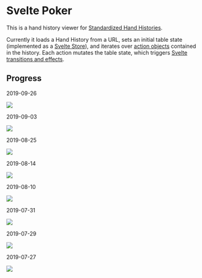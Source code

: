 # Svelte Poker 

This is a hand history viewer for [Standardized Hand Histories](https://hh-specs.handhistory.org).

Currently it loads a Hand History from a URL, sets an initial table state (implemented as a [Svelte Store](https://svelte.dev/docs#svelte_store)), and iterates over [action objects](https://hh-specs.handhistory.org/action-object/action_obj) contained in the history. Each action mutates the table state, which triggers [Svelte transitions and effects](https://svelte.dev/tutorial/transition).


## Progress


2019-09-26

![](https://i.imgur.com/nSXsl7G.png)


2019-09-03

![](https://i.imgur.com/SDdIFFL.gif)

2019-08-25

![](https://i.imgur.com/VcdFDch.png)

2019-08-14

![](https://i.imgur.com/hH1Q1it.png)

2019-08-10

![](https://i.imgur.com/gGChJZK.png)

2019-07-31

![](https://i.imgur.com/842wRNF.png)

2019-07-29

![](https://i.imgur.com/dsLydcL.png)

2019-07-27

![](https://i.imgur.com/rfNev4u.png)
